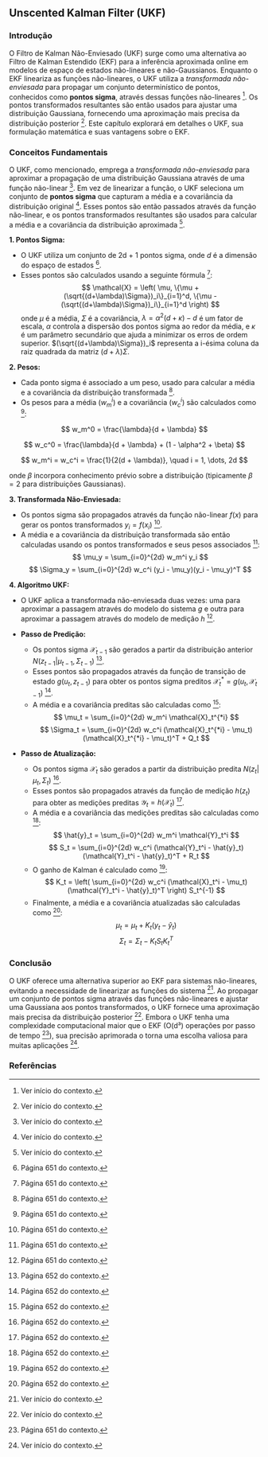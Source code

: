 ## Unscented Kalman Filter (UKF)

### Introdução
O Filtro de Kalman Não-Enviesado (UKF) surge como uma alternativa ao Filtro de Kalman Estendido (EKF) para a inferência aproximada online em modelos de espaço de estados não-lineares e não-Gaussianos. Enquanto o EKF lineariza as funções não-lineares, o UKF utiliza a *transformada não-enviesada* para propagar um conjunto determinístico de pontos, conhecidos como **pontos sigma**, através dessas funções não-lineares [^1]. Os pontos transformados resultantes são então usados para ajustar uma distribuição Gaussiana, fornecendo uma aproximação mais precisa da distribuição posterior [^1]. Este capítulo explorará em detalhes o UKF, sua formulação matemática e suas vantagens sobre o EKF.

### Conceitos Fundamentais
O UKF, como mencionado, emprega a *transformada não-enviesada* para aproximar a propagação de uma distribuição Gaussiana através de uma função não-linear [^1]. Em vez de linearizar a função, o UKF seleciona um conjunto de **pontos sigma** que capturam a média e a covariância da distribuição original [^1]. Esses pontos são então passados através da função não-linear, e os pontos transformados resultantes são usados para calcular a média e a covariância da distribuição aproximada [^1].

**1. Pontos Sigma:**
   - O UKF utiliza um conjunto de 2d + 1 pontos sigma, onde *d* é a dimensão do espaço de estados [^21].
   - Esses pontos são calculados usando a seguinte fórmula [^21]:
     $$      \mathcal{X} = \left( \mu, \{\mu + (\sqrt{(d+\lambda)\Sigma})_i\}_{i=1}^d, \{\mu - (\sqrt{(d+\lambda)\Sigma})_i\}_{i=1}^d \right)      $$
     onde $\mu$ é a média, $\Sigma$ é a covariância, $\lambda = \alpha^2(d+\kappa) - d$ é um fator de escala, $\alpha$ controla a dispersão dos pontos sigma ao redor da média, e $\kappa$ é um parâmetro secundário que ajuda a minimizar os erros de ordem superior. $(\sqrt{(d+\lambda)\Sigma})_i$ representa a i-ésima coluna da raiz quadrada da matriz $(d+\lambda)\Sigma$.

**2. Pesos:**
   - Cada ponto sigma é associado a um peso, usado para calcular a média e a covariância da distribuição transformada [^21].
   - Os pesos para a média ($w_m^i$) e a covariância ($w_c^i$) são calculados como [^21]:

   $$    w_m^0 = \frac{\lambda}{d + \lambda}    $$

   $$    w_c^0 = \frac{\lambda}{d + \lambda} + (1 - \alpha^2 + \beta)    $$

   $$    w_m^i = w_c^i = \frac{1}{2(d + \lambda)}, \quad i = 1, \dots, 2d    $$

   onde $\beta$ incorpora conhecimento prévio sobre a distribuição (tipicamente $\beta = 2$ para distribuições Gaussianas).

**3. Transformada Não-Enviesada:**
   - Os pontos sigma são propagados através da função não-linear $f(x)$ para gerar os pontos transformados $y_i = f(x_i)$ [^21].
   - A média e a covariância da distribuição transformada são então calculadas usando os pontos transformados e seus pesos associados [^21]:
     $$      \mu_y = \sum_{i=0}^{2d} w_m^i y_i      $$
     $$      \Sigma_y = \sum_{i=0}^{2d} w_c^i (y_i - \mu_y)(y_i - \mu_y)^T      $$

**4. Algoritmo UKF:**
   - O UKF aplica a transformada não-enviesada duas vezes: uma para aproximar a passagem através do modelo do sistema *g* e outra para aproximar a passagem através do modelo de medição *h* [^21].
   - **Passo de Predição:**
      - Os pontos sigma $\mathcal{X}_{t-1}$ são gerados a partir da distribuição anterior $N(z_{t-1}|\mu_{t-1}, \Sigma_{t-1})$ [^22].
      - Esses pontos são propagados através da função de transição de estado $g(u_t, z_{t-1})$ para obter os pontos sigma preditos $\mathcal{X}_t^* = g(u_t, \mathcal{X}_{t-1})$ [^22].
      - A média e a covariância preditas são calculadas como [^22]:
        $$         \mu_t = \sum_{i=0}^{2d} w_m^i \mathcal{X}_t^{*i}         $$
        $$         \Sigma_t = \sum_{i=0}^{2d} w_c^i (\mathcal{X}_t^{*i} - \mu_t)(\mathcal{X}_t^{*i} - \mu_t)^T + Q_t         $$

   - **Passo de Atualização:**
      - Os pontos sigma $\mathcal{X}_t$ são gerados a partir da distribuição predita $N(z_t|\mu_t, \Sigma_t)$ [^22].
      - Esses pontos são propagados através da função de medição $h(z_t)$ para obter as medições preditas $\mathcal{Y}_t = h(\mathcal{X}_t)$ [^22].
      - A média e a covariância das medições preditas são calculadas como [^22]:
        $$         \hat{y}_t = \sum_{i=0}^{2d} w_m^i \mathcal{Y}_t^i         $$
        $$         S_t = \sum_{i=0}^{2d} w_c^i (\mathcal{Y}_t^i - \hat{y}_t)(\mathcal{Y}_t^i - \hat{y}_t)^T + R_t         $$
      - O ganho de Kalman é calculado como [^22]:
        $$         K_t = \left( \sum_{i=0}^{2d} w_c^i (\mathcal{X}_t^i - \mu_t)(\mathcal{Y}_t^i - \hat{y}_t)^T \right) S_t^{-1}         $$
      - Finalmente, a média e a covariância atualizadas são calculadas como [^22]:
        $$         \mu_t = \mu_t + K_t (y_t - \hat{y}_t)         $$
        $$         \Sigma_t = \Sigma_t - K_t S_t K_t^T         $$

### Conclusão
O UKF oferece uma alternativa superior ao EKF para sistemas não-lineares, evitando a necessidade de linearizar as funções do sistema [^1]. Ao propagar um conjunto de pontos sigma através das funções não-lineares e ajustar uma Gaussiana aos pontos transformados, o UKF fornece uma aproximação mais precisa da distribuição posterior [^1]. Embora o UKF tenha uma complexidade computacional maior que o EKF (O(d³) operações por passo de tempo [^21]), sua precisão aprimorada o torna uma escolha valiosa para muitas aplicações [^1].

### Referências
[^1]: Ver início do contexto.
[^21]: Página 651 do contexto.
[^22]: Página 652 do contexto.
<!-- END -->